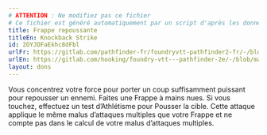 ```yaml
---
# ATTENTION : Ne modifiez pas ce fichier
# Ce fichier est généré automatiquement par un script d'après les données du module Foundry VTT officiel et de sa traduction
title: Frappe repoussante
titleEn: Knockback Strike
id: 2OYJOFaEkhc8dFbl
urlFr: https://gitlab.com/pathfinder-fr/foundryvtt-pathfinder2-fr/-/blob/master/data/feats/2OYJOFaEkhc8dFbl.htm
urlEn: https://gitlab.com/hooking/foundry-vtt---pathfinder-2e/-/blob/master/packs/data/feats.db/knockback-strike.json
layout: dons
---
```

Vous concentrez votre force pour porter un coup suffisamment puissant pour repousser un ennemi. Faites une Frappe à mains nues. Si vous touchez, effectuez un test d’Athlétisme pour Pousser la cible. Cette attaque applique le même malus d’attaques multiples que votre Frappe et ne compte pas dans le calcul de votre malus d’attaques multiples.
